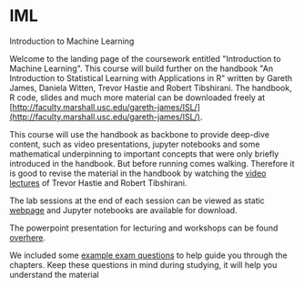 # IML
Introduction to Machine Learning

Welcome to the landing page of the coursework entitled "Introduction to Machine Learning". This course will build further on the handbook "An Introduction to Statistical Learning with Applications in R" written by Gareth James, Daniela Witten, Trevor Hastie and Robert Tibshirani. The handbook, R code, slides and much more material can be downloaded freely at [http://faculty.marshall.usc.edu/gareth-james/ISL/](http://faculty.marshall.usc.edu/gareth-james/ISL/).

This course will use the handbook as backbone to provide deep-dive content, such as video presentations, jupyter notebooks and some mathematical underpinning to important concepts that were only briefly introduced in the handbook. But before running comes walking. Therefore it is good to revise the material in the handbook by watching the [video lectures](MOOC) of Trevor Hastie and Robert Tibshirani. 

The lab sessions at the end of each session can be viewed as static [webpage](JUPYTER) and Jupyter notebooks are available for download.

The powerpoint presentation for lecturing and workshops can be found [overhere](PP).

We included some [example exam questions](https://github.com/Valkenborg/IML/tree/master/Exam_questions) to help guide you through the chapters. Keep these questions in mind during studying, it will help you understand the material

